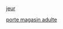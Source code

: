 [jeur](https://github.com/jackalstv/labyrteam/blob/main/gameover.md)

[porte magasin adulte](https://github.com/jackalstv/labyrteam/blob/main/l'appartement_des_enfer_d_outre_mer.md)